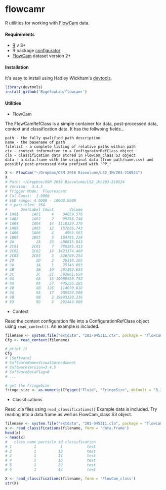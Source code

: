 # flowcamr
R utilities for working with [FlowCam](http://www.fluidimaging.com/) data.

#### Requirements

 + [R](https://www.r-project.org/) v 3+ 
 + R package [configurator](https://github.com/BigelowLab/configurator)
 + [FlowCam](http://www.fluidimaging.com/) dataset version 2+
 
#### Installation

It's easy to install using Hadley Wickham's [devtools](http://cran.r-project.org/web/packages/devtools/index.html).

```r
library(devtools)
install_github('BigelowLab/flowcamr')
```

#### Utilities

+ FlowCam

The FlowCamRefClass is a simple container for data, post-processed data, context and classification data.  It has the follwoing fields...

    path - the fully qualified path description
    name - the basename of path
    filelist - a complete listing of relative paths within path
    ctx - context information in a ConfiguratorRefClass object
    cla - classification data stored in FlowCam_class S3 object
    data - a data.frame with the original data (from path/name.csv) and possibly post-processed data prefixed with 'PP_'

 
```R
X <- FlowCam("~/Dropbox/OSM 2016 Biovolume/LS2_1M/203-210524")
X
# Path: ~/Dropbox/OSM 2016 Biovolume/LS2_1M/203-210524 
# Version:  3.4.5 
# Trigger Mode:  Fluorescent 
# Cal Const:  1.0000 
# ESD range: 4.0000 - 10000.0000 
# n_particles: 354 
#      UserLabel Count       Volume
# 1A01      1A01     4    34059.576
# 1A02      1A02     2    99288.748
# 1A04      1A04    14  1110339.376
# 1A05      1A05    12   187656.743
# 1A06      1A06     4     4993.561
# 1B05      1B05     9   164795.228
# 2A          2A    33   406815.043
# 2C01      2C01     7   780305.413
# 2C02      2C02    18  1423174.460
# 2C03      2C03     3   326789.254
# 2D          2D     2    36118.105
# 3A          3A     1    25146.093
# 3B          3B    19   401392.654
# 3C          3C    21   392861.659
# 6A          6A    15 10089538.792
# 8A          8A    37   445256.185
# 8B          8B   126   114050.018
# 9A          9A    17   205528.506
# 9B          9B     2 19893320.236
# 9D          9D     8   292443.006
```


+ Context

Read the context configuration file into a ConfigurationRefClass object using `read_context()`. An example is included.

```R
filename <- system.file("extdata", "201-045311.ctx", package = "flowcamr")
Cfg <- read_context(filename)

# print it
Cfg
# [Software]
# SoftwareName=VisualSpreadsheet
# SoftwareVersion=3.4.5
# SoftwareBetaFlag=0
# ...

# get the FringeSize
fringe_size <- as.numeric(Cfg$get("Fluid", "FringeSize", default = "3.14"))
```

+ Classifications


Read .cla files using `read_classifications()` Example data is included.  Try reading into a data.frame as well as FlowCam_class S3 object.
```R
filename <- system.file("extdata", "201-045311.cla", package = "flowcamr")
x <- read_classifications(filename, form = 'data.frame')
head(x)
> head(x)
#   class_name particle_id classification
# 1          1           1           test
# 2          1          12           test
# 3          1          14           test
# 4          1          16           test
# 5          1          22           test
# 6          1          44           test

X <- read_classifications(filename, form = 'FlowCam_class')
str(X)
```
